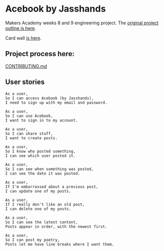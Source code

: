# Acebook by Jasshands

Makers Academy weeks 8 and 9 engineering project. The [original project outline is here](https://github.com/makersacademy/course/tree/master/engineering_projects/rails).

Card wall [is here](https://trello.com/b/56RoJ3Aw/acebook-jasshands).

## Project process here:
[CONTRIBUTING.md](CONTRIBUTING.md)

## User stories

```
As a user,
So I can access Acebook (by Jasshands),
I need to sign up with my email and password.

As a user,
So I can use Acebook,
I want to sign in to my account.

As a user,
So I can share stuff,
I want to create posts.

As a user,
So I know who posted something,
I can see which user posted it.

As a user,
So I can see when something was posted,
I can see the date it was posted.

As a user,
If I'm embarrassed about a previous post,
I can update one of my posts.

As a user,
If I really don't like an old post,
I can delete one of my posts.

As a user,
So I can see the latest content,
Posts appear in order, with the newest first.

As a user,
So I can post my poetry,
Posts let me have line breaks where I want them.

```
